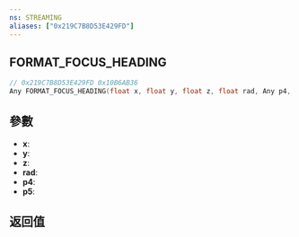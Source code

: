 ```yaml
---
ns: STREAMING
aliases: ["0x219C7B8D53E429FD"]
---
```

## FORMAT_FOCUS_HEADING

```c
// 0x219C7B8D53E429FD 0x10B6AB36
Any FORMAT_FOCUS_HEADING(float x, float y, float z, float rad, Any p4, Any p5);
```


## 參數
* **x**: 
* **y**: 
* **z**: 
* **rad**: 
* **p4**: 
* **p5**: 

## 返回值
